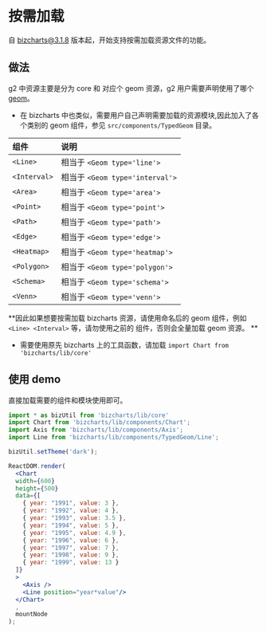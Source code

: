 # 按需加载

自 bizcharts@3.1.8 版本起，开始支持按需加载资源文件的功能。

## 做法
g2 中资源主要是分为 core 和 对应个 geom 资源，g2 用户需要声明使用了哪个 [geom](https://github.com/antvis/g2/issues/364)。
- 在 bizcharts 中也类似，需要用户自己声明需要加载的资源模块,因此加入了各个类别的 geom 组件，参见 ``src/components/TypedGeom`` 目录。

| 组件 | 说明 | 
| :- | :- |
| ``<Line>`` | 相当于 ``<Geom type='line'>`` |
| ``<Interval>`` | 相当于 ``<Geom type='interval'>`` |
| ``<Area>`` | 相当于 ``<Geom type='area'>`` |
| ``<Point>`` | 相当于 ``<Geom type='point'>`` |
| ``<Path>`` | 相当于 ``<Geom type='path'>`` |
| ``<Edge>`` | 相当于 ``<Geom type='edge'>`` |
| ``<Heatmap>`` | 相当于 ``<Geom type='heatmap'>`` |
| ``<Polygon>`` | 相当于 ``<Geom type='polygon'>`` |
| ``<Schema>`` | 相当于 ``<Geom type='schema'>`` |
| ``<Venn>`` | 相当于 ``<Geom type='venn'>`` |


**因此如果想要按需加载 bizcharts 资源，请使用命名后的 geom 组件，例如 ``<Line> <Interval>`` 等，请勿使用之前的 <Geom> 组件，否则会全量加载 geom 资源。 **

- 需要使用原先 bizcharts 上的工具函数，请加载 ``import Chart from 'bizcharts/lib/core'``


## 使用 demo
直接加载需要的组件和模块使用即可。

```jsx
import * as bizUtil from 'bizcharts/lib/core'
import Chart from 'bizcharts/lib/components/Chart';
import Axis from 'bizcharts/lib/components/Axis';
import Line from 'bizcharts/lib/components/TypedGeom/Line';

bizUtil.setTheme('dark');

ReactDOM.render(
  <Chart
  width={600}
  height={500}
  data={[
    { year: "1991", value: 3 },
    { year: "1992", value: 4 },
    { year: "1993", value: 3.5 },
    { year: "1994", value: 5 },
    { year: "1995", value: 4.9 },
    { year: "1996", value: 6 },
    { year: "1997", value: 7 },
    { year: "1998", value: 9 },
    { year: "1999", value: 13 }
  ]}
  >
    <Axis />
    <Line position="year*value"/>
  </Chart>
  ,
  mountNode
);
```
